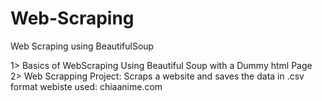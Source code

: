 # Web-Scraping
Web Scraping using BeautifulSoup

1> Basics of WebScraping Using Beautiful Soup with a Dummy html Page
2> Web Scrapping Project:
    Scraps a website and saves the data in .csv format
    webiste used: chiaanime.com
    
    
